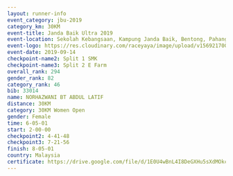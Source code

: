 ```yaml
---
layout: runner-info 
event_category: jbu-2019 
category_km: 30KM 
event-title: Janda Baik Ultra 2019
event-location: Sekolah Kebangsaan, Kampung Janda Baik, Bentong, Pahang, Malaysia 
event-logo: https://res.cloudinary.com/raceyaya/image/upload/v1569217009/logo/janda-baik_vch1pc.jpg 
event-date: 2019-09-14 
checkpoint-name2: Split 1 SMK 
checkpoint-name3: Split 2 E Farm 
overall_rank: 294
gender_rank: 82
category_rank: 46
bib: 33014
name: NORHAZWANI BT ABDUL LATIF
distance: 30KM
category: 30KM Women Open
gender: Female
time: 6-05-01
start: 2-00-00
checkpoint2: 4-41-48
checkpoint3: 7-21-56
finish: 8-05-01
country: Malaysia
certificate: https://drive.google.com/file/d/1E0U4wBnL4I8DeGXHu5sXdMOkcvydDbEn/view?usp=sharing
---
```

